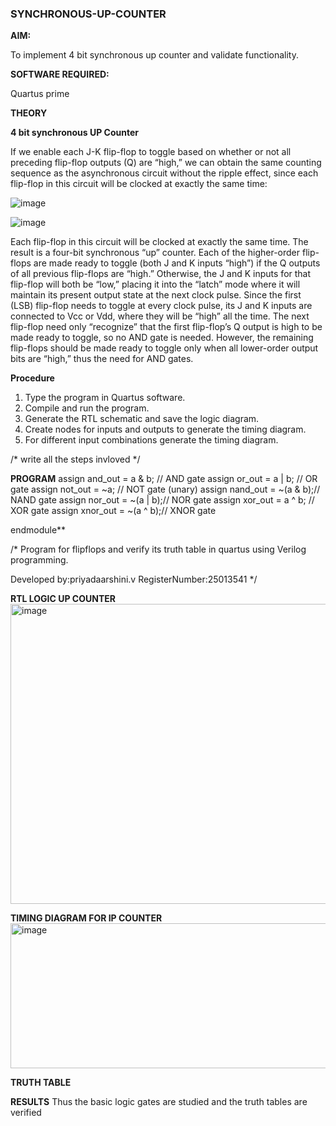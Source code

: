 ### SYNCHRONOUS-UP-COUNTER

**AIM:**

To implement 4 bit synchronous up counter and validate functionality.

**SOFTWARE REQUIRED:**

Quartus prime

**THEORY**

**4 bit synchronous UP Counter**

If we enable each J-K flip-flop to toggle based on whether or not all preceding flip-flop outputs (Q) are “high,” we can obtain the same counting sequence as the asynchronous circuit without the ripple effect, since each flip-flop in this circuit will be clocked at exactly the same time:

![image](https://github.com/naavaneetha/SYNCHRONOUS-UP-COUNTER/assets/154305477/d5db3fa0-e413-404c-b80e-b2f39d82e7e8)


![image](https://github.com/naavaneetha/SYNCHRONOUS-UP-COUNTER/assets/154305477/52cb61eb-d04b-442d-810c-31185a68410b)

Each flip-flop in this circuit will be clocked at exactly the same time.
The result is a four-bit synchronous “up” counter. Each of the higher-order flip-flops are made ready to toggle (both J and K inputs “high”) if the Q outputs of all previous flip-flops are “high.”
Otherwise, the J and K inputs for that flip-flop will both be “low,” placing it into the “latch” mode where it will maintain its present output state at the next clock pulse.
Since the first (LSB) flip-flop needs to toggle at every clock pulse, its J and K inputs are connected to Vcc or Vdd, where they will be “high” all the time.
The next flip-flop need only “recognize” that the first flip-flop’s Q output is high to be made ready to toggle, so no AND gate is needed.
However, the remaining flip-flops should be made ready to toggle only when all lower-order output bits are “high,” thus the need for AND gates.

**Procedure**
1. Type the program in Quartus software.
2. Compile and run the program.
3. Generate the RTL schematic and save the logic diagram.
4. Create nodes for inputs and outputs to generate the timing diagram.
5. For different input combinations generate the timing diagram.
   

/* write all the steps invloved */

**PROGRAM**
assign and_out = a & b; // AND gate
assign or_out = a | b; // OR gate
assign not_out = ~a; // NOT gate (unary)
assign nand_out = ~(a & b);// NAND gate
assign nor_out = ~(a | b);// NOR gate
assign xor_out = a ^ b; // XOR gate
assign xnor_out = ~(a ^ b);// XNOR gate

endmodule**

/* Program for flipflops and verify its truth table in quartus using Verilog programming. 

Developed by:priyadaarshini.v RegisterNumber:25013541
*/

**RTL LOGIC UP COUNTER**
<img width="690" height="480" alt="image" src="https://github.com/user-attachments/assets/76b1279b-f4dc-4d81-88e1-1a68ff285b4a" />


**TIMING DIAGRAM FOR IP COUNTER**
<img width="791" height="232" alt="image" src="https://github.com/user-attachments/assets/a410075c-9712-4beb-bfa1-44899087f2ef" />


**TRUTH TABLE**

**RESULTS**
Thus the basic logic gates are studied and the truth tables are verified
